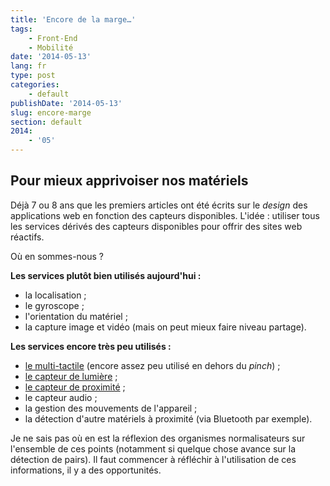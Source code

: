```yaml
---
title: 'Encore de la marge…'
tags:
    - Front-End
    - Mobilité
date: '2014-05-13'
lang: fr
type: post
categories:
    - default
publishDate: '2014-05-13'
slug: encore-marge
section: default
2014:
    - '05'
---
```


## Pour mieux apprivoiser nos matériels

Déjà 7 ou 8 ans que les premiers articles ont été écrits sur le *design* des applications web en fonction des capteurs disponibles. L'idée&nbsp;: utiliser tous les services dérivés des capteurs disponibles pour offrir des sites web réactifs.

Où en sommes-nous&nbsp;?

<!--more-->

**Les services plutôt bien utilisés aujourd'hui&nbsp;:**

 * la localisation ;
 * le gyroscope ;
 * l'orientation du matériel ;
 * la capture image et vidéo (mais on peut mieux faire niveau partage).

**Les services encore très peu utilisés&nbsp;:**

 * [le multi-tactile](https://developer.mozilla.org/en-US/docs/Web/Guide/Events/Touch_events "Touch Events &quot;, MDN") (encore assez peu utilisé en dehors du _pinch_) ;
 * [le capteur de lumière](https://developer.mozilla.org/en-US/docs/Web/API/DeviceLightEvent/Using_light_sensors "Using light sensors &quot;, MDN") ;
 * [le capteur de proximité](https://developer.mozilla.org/en-US/docs/Web/API/Proximity_Events "Proximity Events &quot;, MDN") ;
 * le capteur audio ;
 * la gestion des mouvements de l'appareil ;
 * la détection d'autre matériels à proximité (via Bluetooth par exemple).

Je ne sais pas où en est la réflexion des organismes normalisateurs sur l'ensemble de ces points (notamment si quelque chose avance sur la détection de pairs). Il faut commencer à réfléchir à l'utilisation de ces informations, il y a des opportunités.
